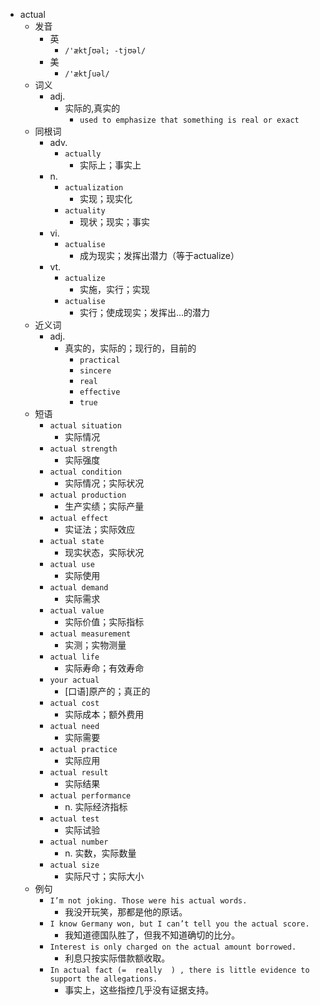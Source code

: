 - actual
  - 发音
    - 英
      - `/'æktʃʊəl; -tjʊəl/`
    - 美
      - `/'æktʃuəl/`
  - 词义
    - adj.
      - 实际的,真实的
        - `used to emphasize that something is real or exact`
  - 同根词
    - adv.
      - `actually`
        - 实际上；事实上
    - n.
      - `actualization`
        - 实现；现实化
      - `actuality`
        - 现状；现实；事实
    - vi.
      - `actualise`
        - 成为现实；发挥出潜力（等于actualize）
    - vt.
      - `actualize`
        - 实施，实行；实现
      - `actualise`
        - 实行；使成现实；发挥出…的潜力
  - 近义词
    - adj.
      - 真实的，实际的；现行的，目前的
        - `practical`
        - `sincere`
        - `real`
        - `effective`
        - `true`
  - 短语
    - `actual situation`
      - 实际情况 
    - `actual strength`
      - 实际强度 
    - `actual condition`
      - 实际情况；实际状况 
    - `actual production`
      - 生产实绩；实际产量 
    - `actual effect`
      - 实证法；实际效应 
    - `actual state`
      - 现实状态，实际状况 
    - `actual use`
      - 实际使用 
    - `actual demand`
      - 实际需求 
    - `actual value`
      - 实际价值；实际指标 
    - `actual measurement`
      - 实测；实物测量 
    - `actual life`
      - 实际寿命；有效寿命 
    - `your actual`
      - [口语]原产的；真正的 
    - `actual cost`
      - 实际成本；额外费用 
    - `actual need`
      - 实际需要 
    - `actual practice`
      - 实际应用 
    - `actual result`
      - 实际结果 
    - `actual performance`
      - n. 实际经济指标 
    - `actual test`
      - 实际试验 
    - `actual number`
      - n. 实数，实际数量 
    - `actual size`
      - 实际尺寸；实际大小 
  - 例句
    - `I’m not joking. Those were his actual words.`
      - 我没开玩笑，那都是他的原话。
    - `I know Germany won, but I can’t tell you the actual score.`
      - 我知道德国队胜了，但我不知道确切的比分。
    - `Interest is only charged on the actual amount borrowed.`
      - 利息只按实际借款额收取。
    - `In actual fact (=  really  ) , there is little evidence to support the allegations.`
      - 事实上，这些指控几乎没有证据支持。

